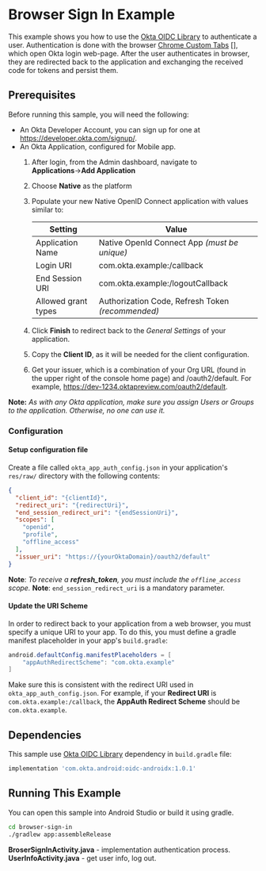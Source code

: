 # Browser Sign In Example

This example shows you how to use the [Okta OIDC Library][] to authenticate a user. Authentication is done with the browser [Chrome Custom Tabs] [], which open Okta login web-page. After the user authenticates in browser, they are redirected back to the application and exchanging the received code for tokens and persist them.

## Prerequisites

Before running this sample, you will need the following:

* An Okta Developer Account, you can sign up for one at https://developer.okta.com/signup/.
* An Okta Application, configured for Mobile app.
    1. After login, from the Admin dashboard, navigate to **Applications**&rarr;**Add Application**
    2. Choose **Native** as the platform
    3. Populate your new Native OpenID Connect application with values similar to:

        | Setting              | Value                                               |
        | -------------------- | --------------------------------------------------- |
        | Application Name     | Native OpenId Connect App *(must be unique)*        |
        | Login URI            | com.okta.example:/callback                          |
        | End Session URI      | com.okta.example:/logoutCallback                    |
        | Allowed grant types  | Authorization Code, Refresh Token *(recommended)*   |

    4. Click **Finish** to redirect back to the *General Settings* of your application.
    5. Copy the **Client ID**, as it will be needed for the client configuration.
    6. Get your issuer, which is a combination of your Org URL (found in the upper right of the console home page) and /oauth2/default. For example, https://dev-1234.oktapreview.com/oauth2/default.

**Note:** *As with any Okta application, make sure you assign Users or Groups to the application. Otherwise, no one can use it.*

### Configuration

#### Setup configuration file 
Create a file called `okta_app_auth_config.json` in your application's `res/raw/` directory with
the following contents:

```json
{
  "client_id": "{clientId}",
  "redirect_uri": "{redirectUri}",
  "end_session_redirect_uri": "{endSessionUri}",
  "scopes": [
    "openid",
    "profile",
    "offline_access"
  ],
  "issuer_uri": "https://{yourOktaDomain}/oauth2/default"
}
```

**Note**: *To receive a **refresh_token**, you must include the `offline_access` scope.*
**Note**: `end_session_redirect_uri` is a mandatory parameter.

#### Update the URI Scheme

In order to redirect back to your application from a web browser, you must specify a unique URI to
your app. To do this, you must define a gradle manifest placeholder in your app's `build.gradle`:

```java
android.defaultConfig.manifestPlaceholders = [
    "appAuthRedirectScheme": "com.okta.example"
]
```

Make sure this is consistent with the redirect URI used in `okta_app_auth_config.json`. For example,
if your **Redirect URI** is `com.okta.example:/callback`, the **AppAuth Redirect Scheme** should be
`com.okta.example`.

## Dependencies

This sample use [Okta OIDC Library] dependency in `build.gradle` file:

```bash
implementation 'com.okta.android:oidc-androidx:1.0.1'
```

## Running This Example

You can open this sample into Android Studio or build it using gradle.
```bash
cd browser-sign-in
./gradlew app:assembleRelease
```

**BroserSignInActivity.java** - implementation authentication process.
**UserInfoActivity.java** - get user info, log out.

[Okta Authentication API]: https://developer.okta.com/docs/api/resources/authn.html
[Okta Java Authentication SDK]: https://github.com/okta/okta-auth-java
[Okta OIDC Library]: https://github.com/okta/okta-oidc-android
[Chrome Custom Tabs]: https://developer.chrome.com/multidevice/android/customtabs
[Authorization Code Flow with PKCE]: https://developer.okta.com/authentication-guide/implementing-authentication/auth-code-pkce
[Google Authenticator]: https://play.google.com/store/apps/details?id=com.google.android.apps.authenticator2
[Okta Verify]: https://play.google.com/store/apps/details?id=com.okta.android.auth